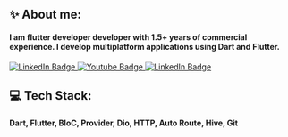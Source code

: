 <h2> ✨ About me: </h2>

<h4> I am flutter developer developer with 1.5+ years of commercial experience.
I develop multiplatform applications using Dart and Flutter.</h4>


<div id="badges">
  <a href="https://t.me/bekzhandyace">
    <img src="https://img.shields.io/badge/Telegram-blue?style=for-the-badge&logo=telegram&logoColor=white" alt="LinkedIn Badge"/>
     <a href="[https://t.me/bekzhandyace](https://mail.google.com/mail/u/1/#inbox?compose=new)">
       <img src="https://img.shields.io/badge/YouTube-red?style=for-the-badge&logo=youtube&logoColor=white" alt="Youtube Badge"/>
    <a href="https://docs.google.com/document/d/129R0dAoOjNsAudv-Y1k2PKzddcII-BnhyO9fin1YyC8/edit#">
    <img src="https://img.shields.io/badge/Telegram-white?style=for-the-badge&logo=telegram&logoColor=white" alt="LinkedIn Badge"/>
  </a>
  
  </a>
</div>
<h2> 💻 Tech Stack: </h2>
<h4>Dart, Flutter, BloC, Provider, Dio, HTTP, Auto Route, Hive, Git</h4>




